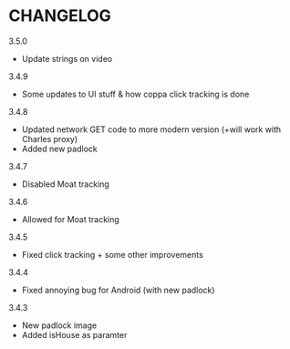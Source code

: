 CHANGELOG
=========

3.5.0
 - Update strings on video

3.4.9
 - Some updates to UI stuff & how coppa click tracking is done

3.4.8
 - Updated network GET code to more modern version (+will work with Charles proxy)
 - Added new padlock

3.4.7
 - Disabled Moat tracking

3.4.6
 - Allowed for Moat tracking

3.4.5
 - Fixed click tracking + some other improvements

3.4.4
 - Fixed annoying bug for Android (with new padlock)

3.4.3
 - New padlock image
 - Added isHouse as paramter
